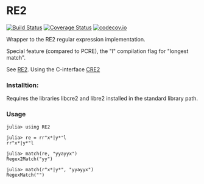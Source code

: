 # RE2

[![Build Status](https://travis-ci.org/KlausC/RE2.jl.svg?branch=master)](https://travis-ci.org/KlausC/RE2.jl)
[![Coverage Status](https://coveralls.io/repos/KlausC/RE2.jl/badge.svg?branch=master&service=github)](https://coveralls.io/github/KlausC/RE2.jl?branch=master)
[![codecov.io](http://codecov.io/github/KlausC/RE2.jl/coverage.svg?branch=master)](http://codecov.io/github/KlausC/RE2.jl?branch=master)


Wrapper to the RE2 regular expression implementation.

Special feature (compared to PCRE), the "l" compilation flag for "longest match".

See [RE2](https://github.com/google/re2). Using the C-interface
[CRE2](https://github.com/marcomaggi/cre2)

### Installtion:

Requires the libraries libcre2 and libre2 installed in the standard library path.

### Usage

```
julia> using RE2

julia> re = rr"x*|y*"l
rr"x*|y*"l

julia> match(re, "yyayyx")
Regex2Match("yy")

julia> match(r"x*|y*", "yyayyx")
RegexMatch("")
```


